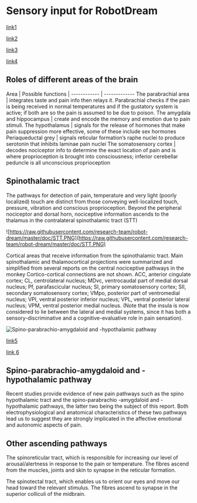 <h1> Sensory input for RobotDream</h1> 


[link1](http://www.sciencedirect.com/science/article/pii/S0959438805001029)

[link2](http://www.dartmouth.edu/~rswenson/NeuroSci/chapter_7A.html)

[link3](http://onlinelibrary.wiley.com/doi/10.1111/j.1469-7580.2005.00428.x/full#)

[link4](http://www.sciencedirect.com/science/article/pii/S0304395998001845)
<h2> Roles of different areas of the brain</h2>
Area | Possible functions | 
------------ | ------------- 
The parabrachial area | integrates taste and pain info then relays it. Parabrachial checks if the pain is being received in normal temperatures and if the gustatory system is active; if both are so the pain is assumed to be due to poison.
 The amygdala and hippocampus |  create and encode the memory and emotion due to pain stimuli.
The hypothalamus | signals for the release of hormones that make pain suppression more effective, some of these include sex hormones
Periaqueductal grey | signals reticular formation’s raphe nuclei to produce serotonin that inhibits laminae pain nuclei
The somatosensory cortex |   decodes nociceptor info to determine the exact location of pain and is where proprioception is brought into consciousness; inferior cerebellar peduncle is all unconscious proprioception

<h2> Spinothalamic tract</h2>  
 The pathways for detection of pain, temperature and very light (poorly localized) touch are distinct from those conveying well-localized touch, pressure, vibration and conscious proprioception.
 Beyond the peripheral
nociceptor and dorsal horn, nociceptive information
ascends to the thalamus in the contralateral spinothalamic
tract (STT)

![https://raw.githubusercontent.com/research-team/robot-dream/master/doc/STT.PNG](https://raw.githubusercontent.com/research-team/robot-dream/master/doc/STT.PNG)

Cortical areas that receive information from the
spinothalamic tract. Main spinothalamic and thalamocortical
projections were summarized and simplified from several
reports on the central nociceptive pathways in the monkey
 Cortico-cortical connections are not shown. ACC, anterior cingulate cortex;
CL, centrolateral nucleus; MDvc, ventrocaudal part of medial
dorsal nucleus; Pf, parafascicular nucleus; SI, primary
somatosensory cortex; SII, secondary somatosensory cortex;
VMpo, posterior part of ventromedial nucleus; VPI, ventral
posterior inferior nucleus; VPL, ventral posterior lateral
nucleus; VPM, ventral posterior medial nucleus. (Note that the
insula is now considered to lie between the lateral and medial
systems, since it has both a sensory-discriminative and a
cognitive-evaluative role in pain sensation). 

![ Spino-parabrachio-amygdaloid and -hypothalamic pathway](https://github.com/research-team/robot-dream/blob/48cebb3239d2c2c04d7d632347441aa57bccf464/doc/Final%20pathway.png
)



[link5](http://www.sciencedirect.com/science/article/pii/S0079612308618683)

[link 6](http://www.sciencedirect.com/science/article/pii/S0079612308618683/pdf?md5=24100436b36c46c85645bd5654b84e2d&pid=1-s2.0-S0079612308618683-main.pdf)
<h2> Spino-parabrachio-amygdaloid and -hypothalamic pathway</h2>
Recent studies provide evidence of new pain
pathways such as the spino hypothalamic tract  and the spino-parabrachio
-amygdaloid and -hypothalamic pathways,
the latter two being the subject of this report. Both
electrophysiological and anatomical characteristics
of these two pathways lead us to suggest they are
strongly implicated in the affective emotional and
autonomic aspects of pain. 

<h2>Other ascending pathways</h2>
The spinoreticular tract, which is responsible for increasing our level of arousal/alertness in response to the pain or temperature. The fibres ascend from the muscles, joints and skin to synapse in the reticular formation.

The spinotectal tract, which enables us to orient our eyes and move our head toward the relevant stimulus. The fibres ascend to synapse in the superior colliculi of the midbrain.





